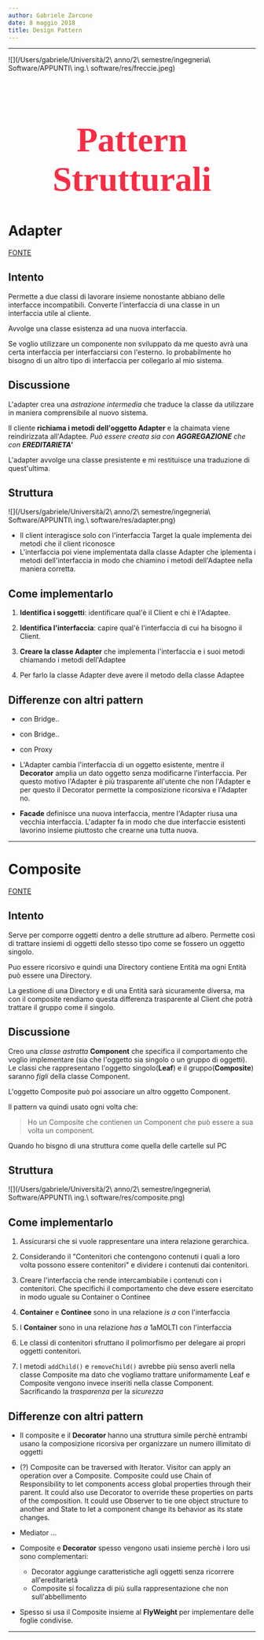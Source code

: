 ```yaml
---
author: Gabriele Zarcone
date: 8 maggio 2018
title: Design Pattern
---
```

---------------------------------------------

<style>
    @import url('https://fonts.googleapis.com/css?family=Lobster|Muli');
    .titoliPattern {
        font-family:Lobster;
        color:#f72c44;
        font-size:500%;
        text-align: center;
    }
</style>

![](/Users/gabriele/Università/2\ anno/2\ semestre/ingegneria\ Software/APPUNTI\ ing.\ software/res/freccie.jpeg)

<h1 class="titoliPattern">Pattern Strutturali</h1>

# Adapter

[FONTE](https://sourcemaking.com/design_patterns/adapter)

## Intento

Permette a due classi di lavorare insieme nonostante abbiano delle interfacce incompatibili. Converte l'interfaccia di una classe in un interfaccia utile al cliente.

Avvolge una classe esistenza ad una nuova interfaccia.

Se voglio utilizzare un componente non sviluppato da me questo avrà una certa interfaccia per interfacciarsi con l'esterno. Io probabilmente ho bisogno di un altro tipo di interfaccia per collegarlo al mio sistema. 

## Discussione

L'adapter crea una *astrazione intermedia* che traduce la classe da utilizzare in maniera comprensibile al nuovo sistema. 

Il cliente **richiama i metodi dell'oggetto Adapter** e la chaimata viene reindirizzata all'Adaptee. *Può essere creata sia con **AGGREGAZIONE** che con **EREDITARIETA'***

L'adapter avvolge una classe presistente e mi restituisce una traduzione di quest'ultima. 

## Struttura

![](/Users/gabriele/Università/2\ anno/2\ semestre/ingegneria\ Software/APPUNTI\ ing.\ software/res/adapter.png)

* Il client interagisce solo con l'interfaccia Target la quale implementa dei metodi che il client riconosce
* L'interfaccia poi viene implementata dalla classe Adapter che iplementa i metodi dell'interfaccia in modo che chiamino i metodi dell'Adaptee nella maniera corretta. 

## Come implementarlo

1. **Identifica i soggetti**: identificare qual'è il Client e chi è l'Adaptee.

2. **Identifica l'interfaccia**: capire qual'è l'interfaccia di cui ha bisogno il Client.

3. **Creare la classe Adapter** che implementa l'interfaccia e i suoi metodi chiamando i metodi dell'Adaptee

4. Per farlo la classe Adapter deve avere il metodo della classe Adaptee

## Differenze con altri pattern

* con Bridge..

* con Bridge..

* con Proxy

* L'Adapter cambia l'interfaccia di un oggetto esistente, mentre il **Decorator** amplia un dato oggetto senza modificarne l'interfaccia. Per questo motivo l'Adapter è più trasparente all'utente che non l'Adapter e per questo il Decorator permette la composizione ricorsiva e l'Adapter no. 

* **Facade** definisce una nuova interfaccia, mentre l'Adapter riusa una vecchia interfaccia. L'adapter fa in modo che due interfaccie esistenti lavorino insieme piuttosto che crearne una tutta nuova. 


---

# Composite

[FONTE](https://sourcemaking.com/design_patterns/composite)

## Intento

Serve per comporre oggetti dentro a delle strutture ad albero. Permette così di trattare insiemi di oggetti dello stesso tipo come se fossero un oggetto singolo. 

Puo essere ricorsivo e quindi una Directory contiene Entità ma ogni Entità può essere una Directory. 

La gestione di una Directory e di una Entità sarà sicuramente diversa, ma con il composite rendiamo questa differenza trasparente al Client che potrà trattare il gruppo come il singolo. 

## Discussione

Creo una *classe astratta* **Component** che specifica il comportamento che voglio implementare (sia che l'oggetto sia singolo o un gruppo di oggetti). Le classi che rappresentano l'oggetto singolo(**Leaf**) e il gruppo(**Composite**) saranno *figli* della classe Component.

L'oggetto Composite può poi associare un altro oggetto Component. 

Il pattern va quindi usato ogni volta che:

> Ho un Composite che contienen un Component che può essere a sua volta un component.

Quando ho bisgno di una struttura come quella delle cartelle sul PC




## Struttura

![](/Users/gabriele/Università/2\ anno/2\ semestre/ingegneria\ Software/APPUNTI\ ing.\ software/res/composite.png)

 

## Come implementarlo

1. Assicurarsi che si vuole rappresentare una intera relazione gerarchica.

2. Considerando il "Contenitori che contengono contenuti i quali a loro volta possono essere contenitori" e dividere i contenuti dai contenitori. 

3. Creare l'interfaccia che rende intercambiabile i contenuti con i contenitori. Che specifichi il comportamento che deve essere esercitato in modo uguale su Container o Continee

4.  **Container** e **Continee** sono in una relazione *is a* con l'interfaccia

5. I **Container**  sono in una relazione *has a* 1aMOLTI con l'interfaccia

6.  Le classi di contenitori sfruttano il polimorfismo per delegare ai propri oggetti contenitori.

7. I metodi `addChild()` e `removeChild()` avrebbe più senso averli nella classe Composite ma dato che vogliamo trattare uniformamente Leaf e Composite  vengono invece inseriti nella classe Component. Sacrificando la *trasparenza* per la *sicurezza*

## Differenze con altri pattern

* Il composite e il **Decorator** hanno una struttura simile perchè entrambi usano la composizione ricorsiva per organizzare un numero illimitato di oggetti

*  (?) Composite can be traversed with Iterator. Visitor can apply an operation over a Composite. Composite could use Chain of Responsibility to let components access global properties through their parent. It could also use Decorator to override these properties on parts of the composition. It could use Observer to tie one object structure to another and State to let a component change its behavior as its state changes.

*  Mediator ...

*  Composite e **Decorator** spesso vengono usati insieme perchè i loro usi sono complementari: 
    *  Decorator aggiunge caratteristiche agli oggetti senza ricorrere all'ereditarietà
    *  Composite si focalizza di più sulla rappresentazione che non sull'abbellimento

* Spesso si usa il Composite insieme al **FlyWeight** per implementare delle foglie condivise. 






-------------------------------------------------------------------